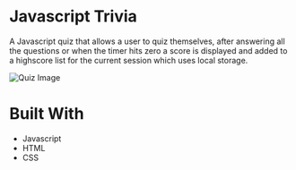 # Javascript Trivia

A Javascript quiz that allows a user to quiz themselves, after answering all the questions or when the timer hits zero a
score is displayed and added to a highscore list for the current session which uses local storage.

![Quiz Image](https://i.gyazo.com/6dc45e7966ae46eece022cfef9ac1b11.png)

# Built With
* Javascript
* HTML
* CSS

